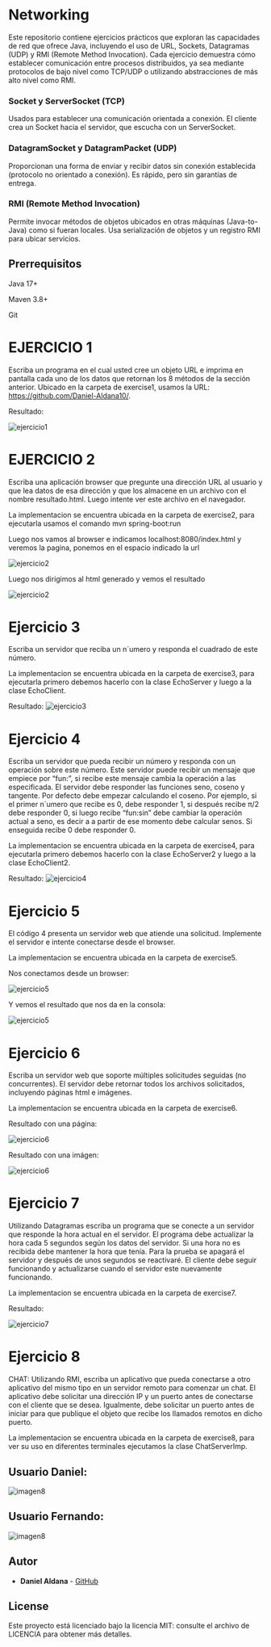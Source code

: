 # Networking

Este repositorio contiene ejercicios prácticos que exploran las capacidades de red que ofrece Java, incluyendo el uso de URL, Sockets, Datagramas (UDP) y RMI (Remote Method Invocation). Cada ejercicio demuestra cómo establecer comunicación entre procesos distribuidos, ya sea mediante protocolos de bajo nivel como TCP/UDP o utilizando abstracciones de más alto nivel como RMI.

### Socket y ServerSocket (TCP)
Usados para establecer una comunicación orientada a conexión. El cliente crea un Socket hacia el servidor, que escucha con un ServerSocket. 

### DatagramSocket y DatagramPacket (UDP)
Proporcionan una forma de enviar y recibir datos sin conexión establecida (protocolo no orientado a conexión). Es rápido, pero sin garantías de entrega.
### RMI (Remote Method Invocation)
Permite invocar métodos de objetos ubicados en otras máquinas (Java-to-Java) como si fueran locales. Usa serialización de objetos y un registro RMI para ubicar servicios.
## Prerrequisitos
Java 17+

Maven 3.8+

Git 

# EJERCICIO 1
Escriba un programa en el cual usted cree un objeto URL e imprima en
pantalla cada uno de los datos que retornan los 8 métodos de la sección anterior.
Ubicado en la carpeta de exercise1, usamos la URL: https://github.com/Daniel-Aldana10/.

Resultado:

![ejercicio1](images/ejercicio1-ejecucion.png)

# EJERCICIO 2
Escriba una aplicación browser que pregunte una dirección URL al usuario
y que lea datos de esa dirección y que los almacene en un archivo con el nombre
resultado.html.
Luego intente ver este archivo en el navegador.

La implementacion se encuentra ubicada en la carpeta de exercise2, para ejecutarla usamos el comando mvn spring-boot:run

Luego nos vamos al browser e indicamos localhost:8080/index.html y veremos la pagina, ponemos en el espacio indicado la url

![ejercicio2](images/ejercicio2-pagina.png)

Luego nos dirigimos al html generado y vemos el resultado

![ejercicio2](images/ejercicio2-resultado.png)

# Ejercicio 3

Escriba un servidor que reciba un n´umero y responda el cuadrado de este
número.

La implementacion se encuentra ubicada en la carpeta de exercise3, para ejecutarla primero debemos hacerlo con la clase EchoServer y luego a la clase EchoClient.

Resultado:
 ![ejercicio3](images/ejercicio3-resultado.png)

# Ejercicio 4

Escriba un servidor que pueda recibir un número y responda con un operación sobre este número. Este servidor puede recibir un mensaje que empiece por
“fun:”, si recibe este mensaje cambia la operación a las especificada. El servidor
debe responder las funciones seno, coseno y tangente. Por defecto debe empezar
calculando el coseno. Por ejemplo, si el primer n´umero que recibe es 0, debe
responder 1, si después recibe π/2 debe responder 0, si luego recibe “fun:sin”
debe cambiar la operación actual a seno, es decir a a partir de ese momento
debe calcular senos. Si enseguida recibe 0 debe responder 0.

La implementacion se encuentra ubicada en la carpeta de exercise4, para ejecutarla primero debemos hacerlo con la clase EchoServer2 y luego a la clase EchoClient2.

Resultado:
![ejercicio4](images/ejercicio4.png)

# Ejercicio 5

El código 4 presenta un servidor web que atiende una solicitud. Implemente
el servidor e intente conectarse desde el browser.


La implementacion se encuentra ubicada en la carpeta de exercise5.

Nos conectamos desde un browser:

![ejercicio5](images/ejercicio5.png)

Y vemos el resultado que nos da en la consola:

![ejercicio5](images/ejercicio5-consola.png)

# Ejercicio 6

Escriba un servidor web que soporte múltiples solicitudes seguidas (no concurrentes). El servidor debe retornar todos los archivos solicitados, incluyendo
páginas html e imágenes.

La implementacion se encuentra ubicada en la carpeta de exercise6.


Resultado con una página:

![ejercicio6](images/ejercicio6-pagina.png)

Resultado con una imágen:

![ejercicio6](images/ejercicio6-imagen.png)

# Ejercicio 7
Utilizando Datagramas escriba un programa que se conecte a un servidor
que responde la hora actual en el servidor. El programa debe actualizar la hora
cada 5 segundos según los datos del servidor. Si una hora no es recibida debe
mantener la hora que tenía. Para la prueba se apagará el servidor y después de
unos segundos se reactivaré. El cliente debe seguir funcionando y actualizarse
cuando el servidor este nuevamente funcionando.

La implementacion se encuentra ubicada en la carpeta de exercise7.

Resultado:

![ejercicio7](images/ejercicio7-ejecucion.png)

# Ejercicio 8

CHAT: Utilizando RMI, escriba un aplicativo que pueda conectarse a otro
aplicativo del mismo tipo en un servidor remoto para comenzar un chat. El
aplicativo debe solicitar una dirección IP y un puerto antes de conectarse con el
cliente que se desea. Igualmente, debe solicitar un puerto antes de iniciar para
que publique el objeto que recibe los llamados remotos en dicho puerto.

La implementacion se encuentra ubicada en la carpeta de exercise8, para ver su uso en diferentes terminales ejecutamos la clase ChatServerImp.

## Usuario Daniel:

 ![imagen8](images/ejercicio8-Daniel.png)

## Usuario Fernando:

![imagen8](images/ejercicio8-Fernando.png)


## Autor

* **Daniel Aldana** - [GitHub](https://github.com/Daniel-Aldana10)

## License

Este proyecto está licenciado bajo la licencia MIT: consulte el archivo de LICENCIA para obtener más detalles.